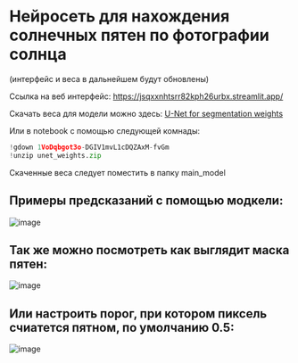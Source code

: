 # Нейросеть для нахождения солнечных пятен по фотографии солнца
(интерфейс и веса в дальнейшем будут обновлены)


Ссылка на веб интерфейс:
https://jsqxxnhtsrr82kph26urbx.streamlit.app/

Скачать веса для модели можно здесь:
[U-Net for segmentation weights](https://drive.google.com/file/d/1VoDqbgot3o-DGIV1mvL1cDQZAxM-fvGm/view?usp=drive_link)

Или в notebook с помощью следующей комнады:
```python
!gdown 1VoDqbgot3o-DGIV1mvL1cDQZAxM-fvGm
!unzip unet_weights.zip
```
Скаченные веса следует поместить в папку main_model

## Примеры предсказаний с помощью модкели:


![image](https://github.com/wortex04/sun_spot_segmetation/assets/152957458/cf97f7d8-56fc-4317-9cec-d0eb84d64923)

## Так же можно посмотреть как выглядит маска пятен:


![image](https://github.com/wortex04/sun_spot_segmetation/assets/152957458/8185b734-1af9-431a-816b-cbd8c793eba5)


## Или настроить порог, при котором пиксель счиатется пятном, по умолчанию 0.5:


![image](https://github.com/wortex04/sun_spot_segmetation/assets/152957458/d734c904-206d-4be5-9ec0-0ad8d3eeedc6)

